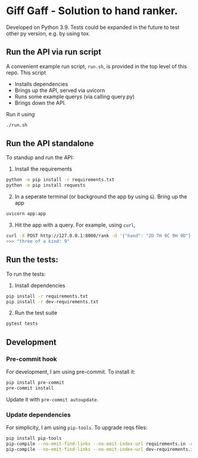 # Giff Gaff - Solution to hand ranker.

Developed on Python 3.9. Tests could be expanded in the future to test other py version, e.g. by using tox.

## Run the API via run script
A convenient example run script, `run.sh`, is provided in the top level of this repo.
This script
- Installs dependencies
- Brings up the API, served via uvicorn
- Runs some example querys (via calling query.py)
- Brings down the API.

Run it using
```sh
./run.sh
```

## Run the API standalone
To standup and run the API:
1. Install the requirements
```sh
python -m pip install -r requirements.txt
python -m pip install requests
```

2. In a seperate terminal (or background the app by using `&`). Bring up the app
```sh
uvicorn app:app
```

3. Hit the app with a query. For example, using `curl`,
```sh
curl -X POST http://127.0.0.1:8000/rank -d '{"hand": "2D 7H 9C 9H 9D"}' -H 'Content-Type: application/json'
>>> "three of a kind: 9"
```

## Run the tests:
To run the tests:
1. Install dependencies
```sh
pip install -r requirements.txt
pip install -r dev-requirements.txt
```
2. Run the test suite
```sh
pytest tests
```

## Development

### Pre-commit hook
For development, I am using pre-commit. To install it:
```sh
pip install pre-commit
pre-commit install
```
Update it with `pre-commit autoupdate`.

### Update dependencies
For simplicity, I am using `pip-tools`. To upgrade reqs files:

```sh
pip install pip-tools
pip-compile --no-emit-find-links --no-emit-index-url requirements.in -o requirements.txt
pip-compile --no-emit-find-links --no-emit-index-url dev-requirements.in -o dev-requirements.txt
```
